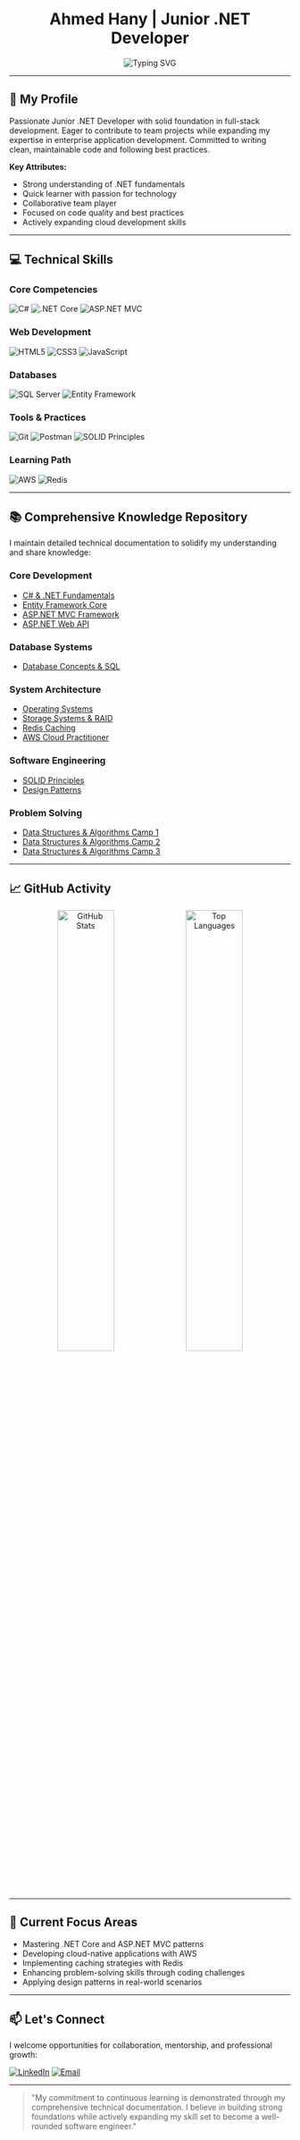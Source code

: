 <h1 align="center">Ahmed Hany | Junior .NET Developer</h1>

<p align="center">
  <img src="https://readme-typing-svg.herokuapp.com?font=Fira+Code&pause=1000&color=20C20E&center=true&vCenter=true&width=500&lines=Junior+.NET+Developer;Full+Stack+Enthusiast;Clean+Code+Learner;Problem+Solver;Continuous+Learner" alt="Typing SVG" />
</p>

---

## 🚀 My Profile

Passionate Junior .NET Developer with solid foundation in full-stack development. Eager to contribute to team projects while expanding my expertise in enterprise application development. Committed to writing clean, maintainable code and following best practices.

**Key Attributes:**
- Strong understanding of .NET fundamentals
- Quick learner with passion for technology
- Collaborative team player
- Focused on code quality and best practices
- Actively expanding cloud development skills

---

## 💻 Technical Skills

### Core Competencies
![C#](https://img.shields.io/badge/C%23-239120?style=for-the-badge&logo=c-sharp&logoColor=white)
![.NET Core](https://img.shields.io/badge/.NET%20Core-512BD4?style=for-the-badge&logo=.net&logoColor=white)
![ASP.NET MVC](https://img.shields.io/badge/ASP.NET%20MVC-512BD4?style=for-the-badge&logo=.net&logoColor=white)

### Web Development
![HTML5](https://img.shields.io/badge/HTML5-E34F26?style=for-the-badge&logo=html5&logoColor=white)
![CSS3](https://img.shields.io/badge/CSS3-1572B6?style=for-the-badge&logo=css3&logoColor=white)
![JavaScript](https://img.shields.io/badge/JavaScript-F7DF1E?style=for-the-badge&logo=javascript&logoColor=black)

### Databases
![SQL Server](https://img.shields.io/badge/SQL%20Server-CC2927?style=for-the-badge&logo=microsoft-sql-server&logoColor=white)
![Entity Framework](https://img.shields.io/badge/Entity%20Framework-512BD4?style=for-the-badge&logo=.net&logoColor=white)

### Tools & Practices
![Git](https://img.shields.io/badge/Git-F05032?style=for-the-badge&logo=git&logoColor=white)
![Postman](https://img.shields.io/badge/Postman-FF6C37?style=for-the-badge&logo=postman&logoColor=white)
![SOLID Principles](https://img.shields.io/badge/SOLID-DD0031?style=for-the-badge)

### Learning Path
![AWS](https://img.shields.io/badge/AWS-232F3E?style=for-the-badge&logo=amazon-aws&logoColor=white)
![Redis](https://img.shields.io/badge/Redis-DC382D?style=for-the-badge&logo=redis&logoColor=white)

---

## 📚 Comprehensive Knowledge Repository

I maintain detailed technical documentation to solidify my understanding and share knowledge:

### Core Development
- [C# & .NET Fundamentals](https://github.com/AhmedHany140/MyDotNet-summaries/raw/master/DotNet_Development.pdf)
- [Entity Framework Core](https://github.com/AhmedHany140/MyDotNet-summaries/raw/master/Entity_Framework_Core.pdf)
- [ASP.NET MVC Framework](https://github.com/AhmedHany140/MyDotNet-summaries/raw/master/ASP.Net%20MVC.pdf)
- [ASP.NET Web API](https://github.com/AhmedHany140/MyDotNet-summaries/raw/master/_ASP.net_web_api.pdf)

### Database Systems
- [Database Concepts & SQL](https://github.com/AhmedHany140/MyDotNet-summaries/raw/master/DB.pdf)

### System Architecture
- [Operating Systems](https://github.com/AhmedHany140/MyDotNet-summaries/raw/master/OS__Full.pdf)
- [Storage Systems & RAID](https://github.com/AhmedHany140/MyDotNet-summaries/raw/master/_Intelligent_Storage_System&FC&RAID.pdf)
- [Redis Caching](https://github.com/AhmedHany140/MyDotNet-summaries/raw/master/_Redis.pdf)
- [AWS Cloud Practitioner](https://github.com/AhmedHany140/MyDotNet-summaries/raw/master/AWS_Cloud_Practitioner.pdf)

### Software Engineering
- [SOLID Principles](https://github.com/AhmedHany140/MyDotNet-summaries/raw/master/Solids.pdf)
- [Design Patterns](https://github.com/AhmedHany140/MyDotNet-summaries/raw/master/_Design_Patterns_.pdf)

### Problem Solving
- [Data Structures & Algorithms Camp 1](https://github.com/AhmedHany140/MyDotNet-summaries/raw/master/_Camp1.pdf)
- [Data Structures & Algorithms Camp 2](https://github.com/AhmedHany140/MyDotNet-summaries/raw/master/_Camp2.pdf)
- [Data Structures & Algorithms Camp 3](https://github.com/AhmedHany140/MyDotNet-summaries/raw/master/_Camp3.pdf)

---

## 📈 GitHub Activity

<p align="center">
  <img src="https://github-readme-stats.vercel.app/api?username=AhmedHany140&show_icons=true&theme=dark" alt="GitHub Stats" width="45%"/>
  <img src="https://github-readme-stats.vercel.app/api/top-langs/?username=AhmedHany140&layout=compact&theme=dark" alt="Top Languages" width="45%"/>
</p>

---

## 🌱 Current Focus Areas

- Mastering .NET Core and ASP.NET MVC patterns
- Developing cloud-native applications with AWS
- Implementing caching strategies with Redis
- Enhancing problem-solving skills through coding challenges
- Applying design patterns in real-world scenarios

---

## 📫 Let's Connect

I welcome opportunities for collaboration, mentorship, and professional growth:

[![LinkedIn](https://img.shields.io/badge/LinkedIn-0A66C2?style=for-the-badge&logo=linkedin&logoColor=white)](https://www.linkedin.com/in/ahmed-hany-899a9a321)
[![Email](https://img.shields.io/badge/Email-D14836?style=for-the-badge&logo=gmail&logoColor=white)](mailto:ahmedhanygjki3556@gmail.com)

---

> "My commitment to continuous learning is demonstrated through my comprehensive technical documentation. I believe in building strong foundations while actively expanding my skill set to become a well-rounded software engineer."
